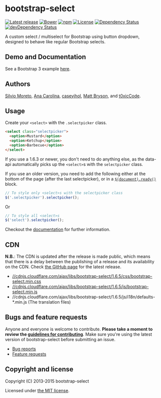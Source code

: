 bootstrap-select================[![Latest release](https://img.shields.io/github/release/silviomoreto/bootstrap-select.svg?style=flat)](https://github.com/silviomoreto/bootstrap-select/releases/latest)[![Bower](https://img.shields.io/bower/v/bootstrap-select.svg)]()[![npm](https://img.shields.io/npm/v/bootstrap-select.svg)]()[![License](https://img.shields.io/badge/license-MIT-brightgreen.svg?style=flat)](LICENSE)[![Dependency Status](https://david-dm.org/silviomoreto/bootstrap-select.svg)](https://david-dm.org/silviomoreto/bootstrap-select)[![devDependency Status](https://david-dm.org/silviomoreto/bootstrap-select/dev-status.svg)](https://david-dm.org/silviomoreto/bootstrap-select#info=devDependencies)A custom select / multiselect for Bootstrap using button dropdown, designed to behave like regular Bootstrap selects.## Demo and DocumentationSee a Bootstrap 3 example [here](http://silviomoreto.github.io/bootstrap-select).## Authors[Silvio Moreto](https://github.com/silviomoreto),[Ana Carolina](https://github.com/anacarolinats),[caseyjhol](https://github.com/caseyjhol),[Matt Bryson](https://github.com/mattbryson), and[t0xicCode](https://github.com/t0xicCode).## UsageCreate your `<select>` with the `.selectpicker` class.```html<select class="selectpicker">  <option>Mustard</option>  <option>Ketchup</option>  <option>Barbecue</option></select>```If you use a 1.6.3 or newer, you don't need to do anything else, as the data-api automatically picks up the `<select>`s with the `selectpicker` class.If you use an older version, you need to add the following either at the bottom of the page (after the last selectpicker), or in a [`$(document).ready()`](http://api.jquery.com/ready/) block.```js// To style only <select>s with the selectpicker class$('.selectpicker').selectpicker();```Or```js// To style all <select>s$('select').selectpicker();```Checkout the [documentation](http://silviomoreto.github.io/bootstrap-select) for further information.## CDN**N.B.**: The CDN is updated after the release is made public, which means that there is a delay between the publishing of a release and its availability on the CDN. Check [the GitHub page](https://github.com/silviomoreto/bootstrap-select/releases) for the latest release.* [//cdnjs.cloudflare.com/ajax/libs/bootstrap-select/1.6.5/css/bootstrap-select.min.css](//cdnjs.cloudflare.com/ajax/libs/bootstrap-select/1.6.5/css/bootstrap-select.min.css)* [//cdnjs.cloudflare.com/ajax/libs/bootstrap-select/1.6.5/js/bootstrap-select.min.js](//cdnjs.cloudflare.com/ajax/libs/bootstrap-select/1.6.5/js/bootstrap-select.min.js)* //cdnjs.cloudflare.com/ajax/libs/bootstrap-select/1.6.5/js/i18n/defaults-*.min.js (The translation files)## Bugs and feature requestsAnyone and everyone is welcome to contribute. **Please take a moment toreview the [guidelines for contributing](CONTRIBUTING.md)**. Make sure you're using the latest version of bootstrap-select before submitting an issue.* [Bug reports](CONTRIBUTING.md#bug-reports)* [Feature requests](CONTRIBUTING.md#feature-requests)## Copyright and licenseCopyright (C) 2013-2015 bootstrap-selectLicensed under [the MIT license](LICENSE).